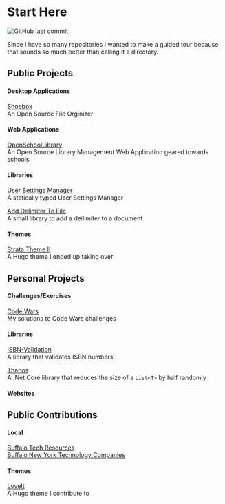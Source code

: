 # Start Here
![GitHub last commit](https://img.shields.io/github/last-commit/Programazing/Start_Here.svg)

Since I have so many repositories I wanted to make a guided tour because that sounds so much better than calling it a directory.

## Public Projects
#### Desktop Applications
[Shoebox](https://github.com/Programazing/Shoebox)  
An Open Source File Orginizer
#### Web Applications
[OpenSchoolLibrary](https://github.com/Programazing/OpenSchoolLibrary)  
An Open Source Library Management Web Application geared towards schools
#### Libraries
[User Settings Manager](https://github.com/Programazing/UserSettingsManager)  
A statically typed User Settings Manager

[Add Delimiter To File](https://github.com/Programazing/Add-Delimiter-To-File)  
A small library to add a deilimiter to a document

#### Themes
[Strata Theme II](https://github.com/Programazing/hugo-strata-theme-II)  
A Hugo theme I ended up taking over

## Personal Projects
#### Challenges/Exercises

[Code Wars](https://github.com/Programazing/CodeWars)  
My solutions to Code Wars challenges

#### Libraries

[ISBN-Validation](https://github.com/Programazing/ISBN-Validation)  
A library that validates ISBN numbers

[Thanos](https://github.com/Programazing/Thanos)  
A .Net Core library that reduces the size of a `List<T>` by half randomly
#### Websites


## Public Contributions
#### Local
[Buffalo Tech Resources](https://github.com/Programazing/buffalo-tech-resources)  
[Buffalo New York Technology Companies](https://github.com/Programazing/BuffaloTechnologyCompanies)

#### Themes
[LoveIt](https://github.com/dillonzq/LoveIt)  
A Hugo theme I contribute to
